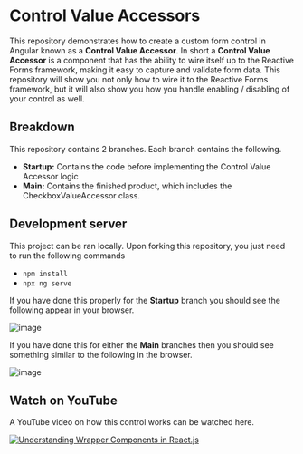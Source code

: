 # Control Value Accessors

This repository demonstrates how to create a custom form control in Angular known as a **Control Value Accessor**. In short a **Control Value Accessor** is a component that has the ability to wire itself up to the Reactive Forms framework, making it easy to capture and validate form data. This repository will show you not only how to wire it to the Reactive Forms framework, but it will also show you how you handle enabling / disabling of your control as well.

## Breakdown

This repository contains 2 branches. Each branch contains the following.

- **Startup:** Contains the code before implementing the Control Value Accessor logic
- **Main:** Contains the finished product, which includes the CheckboxValueAccessor class.

## Development server

This project can be ran locally. Upon forking this repository, you just need to run the following commands

- `npm install`
- `npx ng serve`

If you have done this properly for the **Startup** branch you should see the following appear in your browser.

![image](https://user-images.githubusercontent.com/19817876/133923613-26cdb25f-e4ad-4cf1-8c4d-d6b3561e7bbe.png)

If you have done this for either the **Main** branches then you should see something similar to the following in the browser.

![image](https://user-images.githubusercontent.com/19817876/133923938-e9531ad2-86a4-4c14-a4e8-da0909bcaf19.png)

## Watch on YouTube

A YouTube video on how this control works can be watched here.

[![Understanding Wrapper Components in React.js](https://user-images.githubusercontent.com/19817876/135271109-09ca6dc7-a1ab-46f3-834c-ecfe5a8fac1c.png)](https://www.youtube.com/watch?v=wKhpNWIe8qo)
